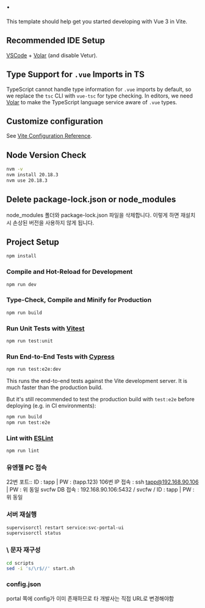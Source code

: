# .

This template should help get you started developing with Vue 3 in Vite.

## Recommended IDE Setup

[VSCode](https://code.visualstudio.com/) + [Volar](https://marketplace.visualstudio.com/items?itemName=Vue.volar) (and disable Vetur).

## Type Support for `.vue` Imports in TS

TypeScript cannot handle type information for `.vue` imports by default, so we replace the `tsc` CLI with `vue-tsc` for type checking. In editors, we need [Volar](https://marketplace.visualstudio.com/items?itemName=Vue.volar) to make the TypeScript language service aware of `.vue` types.

## Customize configuration

See [Vite Configuration Reference](https://vitejs.dev/config/).

## Node Version Check

```sh
nvm -v
nvm install 20.18.3
nvm use 20.18.3
```

## Delete package-lock.json or node_modules

node_modules 폴더와 package-lock.json 파일을 삭제합니다. 이렇게 하면 재설치 시 손상된 버전을 사용하지 않게 됩니다.

## Project Setup

```sh
npm install
```

### Compile and Hot-Reload for Development

```sh
npm run dev
```

### Type-Check, Compile and Minify for Production

```sh
npm run build
```

### Run Unit Tests with [Vitest](https://vitest.dev/)

```sh
npm run test:unit
```

### Run End-to-End Tests with [Cypress](https://www.cypress.io/)

```sh
npm run test:e2e:dev
```

This runs the end-to-end tests against the Vite development server.
It is much faster than the production build.

But it's still recommended to test the production build with `test:e2e` before deploying (e.g. in CI environments):

```sh
npm run build
npm run test:e2e
```

### Lint with [ESLint](https://eslint.org/)

```sh
npm run lint
```

### 유엔젤 PC 접속

22번 포트:: ID : tapp | PW : (tapp.123)
106번 IP 접속 : ssh tapp@192.168.90.106 | PW : 위 동일
svcfw DB 접속 : 192.168.90.106:5432 / svcfw / ID : tapp | PW : 위 동일

### 서버 재실행

```sh
supervisorctl restart service:svc-portal-ui
supervisorctl status
```

### \ 문자 재구성

```sh
cd scripts
sed -i 's/\r$//' start.sh
```

### config.json

portal 쪽에 config가 이미 존재하므로
타 개발사는 직접 URL로 변경해야함
